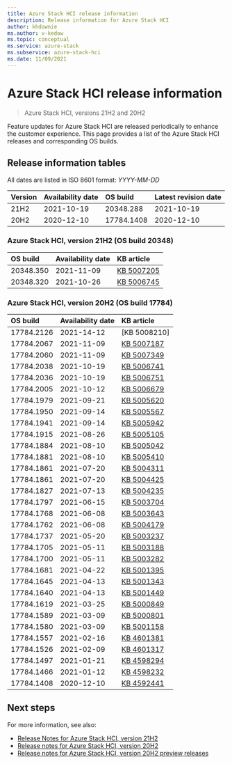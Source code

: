 ```yaml
---
title: Azure Stack HCI release information
description: Release information for Azure Stack HCI
author: khdownie
ms.author: v-kedow
ms.topic: conceptual
ms.service: azure-stack
ms.subservice: azure-stack-hci
ms.date: 11/09/2021
---
```


# Azure Stack HCI release information

> Azure Stack HCI, versions 21H2 and 20H2

Feature updates for Azure Stack HCI are released periodically to enhance the customer experience. This page provides a list of the Azure Stack HCI releases and corresponding OS builds.

## Release information tables

All dates are listed in ISO 8601 format: *YYYY-MM-DD*

| **Version** | **Availability date** | **OS build**      | **Latest revision date** |
|:------------|:----------------------|:------------------|:-------------------------|
| 21H2        | 2021-10-19            | 20348.288         | 2021-10-19               |
| 20H2        | 2020-12-10            | 17784.1408        | 2020-12-10               |

### Azure Stack HCI, version 21H2 (OS build 20348)

| **OS build** | **Availability date** | **KB article**                                           |
|:------------ |:----------------------|:---------------------------------------------------------|
| 20348.350    | 2021-11-09            | [KB 5007205](https://support.microsoft.com/topic/a54d80e0-b1af-493e-9981-d4597a166119) |
| 20348.320    | 2021-10-26            | [KB 5006745](https://support.microsoft.com/topic/572c595a-aff6-4976-a961-07aafb257973) |

### Azure Stack HCI, version 20H2 (OS build 17784)

| **OS build** | **Availability date** | **KB article**                                           |
|:------------ |:----------------------|:---------------------------------------------------------|
| 17784.2126   | 2021-14-12            | [KB 5008210]
| 17784.2067   | 2021-11-09            | [KB 5007187](https://support.microsoft.com/topic/november-09-2021-security-update-kb5007187-94e2ce51-339e-4802-8a35-561c9a384e99) |
| 17784.2060   | 2021-11-09            | [KB 5007349](https://support.microsoft.com/topic/november-09-2021-servicing-stack-update-kb5007349-c080ffd6-7f9f-4e44-abce-da0e58927ee2) |
| 17784.2038   | 2021-10-19            | [KB 5006741](https://support.microsoft.com/topic/october-19-2021-preview-update-kb5006741-cb2e6fc3-e92d-4168-b1ce-186443c2510a) |
| 17784.2036   | 2021-10-19            | [KB 5006751](https://support.microsoft.com/topic/october-19-2021-servicing-stack-update-kb5006751-349c013e-959d-42bc-90c5-cac95ebfbec5) |
| 17784.2005   | 2021-10-12            | [KB 5006679](https://support.microsoft.com/topic/october-12-2021-security-update-kb5006679-4d659940-f2f6-4737-b6ee-066f30ec3158) |
| 17784.1979   | 2021-09-21            | [KB 5005620](https://support.microsoft.com/topic/september-21-2021-preview-update-kb5005620-142e239e-4f10-43f1-a37c-dab3cfec02ca) |
| 17784.1950   | 2021-09-14            | [KB 5005567](https://support.microsoft.com/topic/september-14-2021-security-update-kb5005567-a7292cdd-28ee-444c-8f97-a6111e141c23) |
| 17784.1941   | 2021-09-14            | [KB 5005942](https://support.microsoft.com/topic/september-14-2021-servicing-stack-update-kb5005942-b72ef59e-c408-40d5-a218-1d87a72704a9) |
| 17784.1915   | 2021-08-26            | [KB 5005105](https://support.microsoft.com/topic/august-26-2021-preview-update-kb5005105-e3dd4e23-36d9-4955-beb8-2ce514f1af93) |
| 17784.1884   | 2021-08-10            | [KB 5005042](https://support.microsoft.com/topic/august-10-2021-security-update-kb5005042-daf295df-5e7a-4ce8-b595-602a180e6f26) |
| 17784.1881   | 2021-08-10            | [KB 5005410](https://support.microsoft.com/topic/august-10-2021-servicing-stack-update-kb5005410-44eefac5-b8d3-41ec-b2dc-e80fb237edd9) |
| 17784.1861   | 2021-07-20            | [KB 5004311](https://support.microsoft.com/topic/july-20-2021-preview-update-kb5004311-ec39e0d2-8bcb-4130-81d6-db90725a4fa5) |
| 17784.1861   | 2021-07-20            | [KB 5004425](https://support.microsoft.com/topic/july-20-2021-servicing-stack-update-kb5004425-d6e2e991-eaf0-48d1-a564-1c9324a20b3d) |
| 17784.1827   | 2021-07-13            | [KB 5004235](https://support.microsoft.com/topic/july-13-2021-security-update-kb5004235-91921472-fda2-4608-9211-5d22d04b4b1f) |
| 17784.1797   | 2021-06-15            | [KB 5003704](https://support.microsoft.com/topic/june-15-2021-preview-update-kb5003704-85aa4f17-c529-435c-ac10-5cf4d43dede0) |
| 17784.1768   | 2021-06-08            | [KB 5003643](https://support.microsoft.com/topic/june-08-2021-security-update-kb5003643-5a4dcf99-a4fa-4326-b971-6817bf683959) |
| 17784.1762   | 2021-06-08            | [KB 5004179](https://support.microsoft.com/topic/june-08-2021-servicing-stack-update-kb5004179-54882195-7583-45f3-a9da-520e4f8aa1db) |
| 17784.1737   | 2021-05-20            | [KB 5003237](https://support.microsoft.com/topic/may-18-2021-preview-update-kb5003237-0c870dc9-a599-4a69-b0d2-2e635c6c219c) |
| 17784.1705   | 2021-05-11            | [KB 5003188](https://support.microsoft.com/topic/may-11-2021-security-update-kb5003188-483561eb-1787-40eb-9e30-c3840b271b27) |
| 17784.1700   | 2021-05-11            | [KB 5003282](https://support.microsoft.com/topic/may-11-2021-servicing-stack-update-kb5003282-ffff52a9-29c1-483c-b62b-7e3dd09df7b2) |
| 17784.1681   | 2021-04-22            | [KB 5001395](https://support.microsoft.com/topic/april-22-2021-preview-update-kb5001395-bbe00965-16aa-402a-93ac-41402c940dd3) |
| 17784.1645   | 2021-04-13            | [KB 5001343](https://support.microsoft.com/topic/april-13-2021-security-update-kb5001343-98522cc2-0cba-4267-a845-bda1e56ac85b) |
| 17784.1640   | 2021-04-13            | [KB 5001449](https://support.microsoft.com/topic/april-13-2021-servicing-stack-update-kb5001449-4f68e71f-8c81-4943-99ec-edac4f95884a) |
| 17784.1619   | 2021-03-25            | [KB 5000849](https://support.microsoft.com/topic/march-16-2021-preview-update-kb5000849-3a1fd173-bf57-4194-83bd-d875624b13c6) |
| 17784.1589   | 2021-03-09            | [KB 5000801](https://support.microsoft.com/topic/march-9-2021-security-update-kb5000801-4f5cda2b-f074-4fa3-b1e2-882336da9951) |
| 17784.1580   | 2021-03-09            | [KB 5001158](https://support.microsoft.com/topic/march-9-2021-servicing-stack-update-kb5001158-209a0286-f6b2-41cb-8bfb-5d85deac8993) |
| 17784.1557   | 2021-02-16            | [KB 4601381](https://support.microsoft.com/topic/february-16-2021-preview-update-kb4601381-f6fd8531-1754-d9c7-559d-0158f8cafa28) |
| 17784.1526   | 2021-02-09            | [KB 4601317](https://support.microsoft.com/topic/february-9-2021-preview-update-kb4601317-3b0853af-ff64-4f7d-0c8b-49cb226c7ac2) |
| 17784.1497   | 2021-01-21            | [KB 4598294](https://support.microsoft.com/topic/january-21-2021-preview-update-kb4598294-cc405eaa-41e5-f8fb-cf3b-dd5357135f17) |
| 17784.1466   | 2021-01-12            | [KB 4598232](https://support.microsoft.com/help/4598232/january-12-2021-security-update-kb4598232) |
| 17784.1408   | 2020-12-10            | [KB 4592441](https://support.microsoft.com/topic/december-8-2020-security-update-kb4592441-81a1f99c-717f-7cd6-b9d4-76d88206634d) |

## Next steps

For more information, see also:

- [Release Notes for Azure Stack HCI, version 21H2](https://support.microsoft.com/topic/release-notes-for-azure-stack-hci-version-21h2-5c5e6adf-e006-4a29-be22-f6faeff90173)
- [Release notes for Azure Stack HCI, version 20H2](https://support.microsoft.com/help/4595086/)
- [Release notes for Azure Stack HCI, version 20H2 preview releases](preview-release-notes.md)

